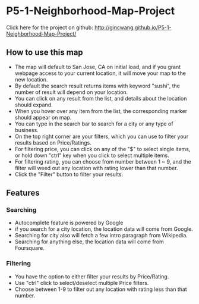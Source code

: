 # P5-1-Neighborhood-Map-Project
Click here for the project on github:
http://gincwang.github.io/P5-1-Neighborhood-Map-Project/

## How to use this map
  * The map will default to San Jose, CA on initial load, and if you grant webpage access to your current location, it will move your map to the new location.
  * By default the search result returns items with keyword "sushi", the number of result will depend on your location.
  * You can click on any result from the list, and details about the location should expand.
  * When you hover over any item from the list, the corresponding marker should appear on map.
  * You can type in the search bar to search for a city or any type of business.
  * On the top right corner are your filters, which you can use to filter your results based on Price/Ratings.
  * For filtering price, you can click on any of the "$" to select single items, or hold down "ctrl" key when you click to select multiple items.
  * For filtering rating, you can choose from number between 1 ~ 9, and the filter will weed out any location with rating lower than that number.
  * Click the "Filter" button to filter your results.

## Features

### Searching
* Autocomplete feature is powered by Google
* if you search for a city location, the location data will come from Google.
* Searching for city also will fetch a few intro paragraph from Wikipedia.
* Searching for anything else, the location data will come from Foursquare.

### Filtering
* You have the option to either filter your results by Price/Rating.
* Use "ctrl" click to select/deselect multiple Price filters.
* Choose between 1-9 to filter out any location with rating less than that number.

